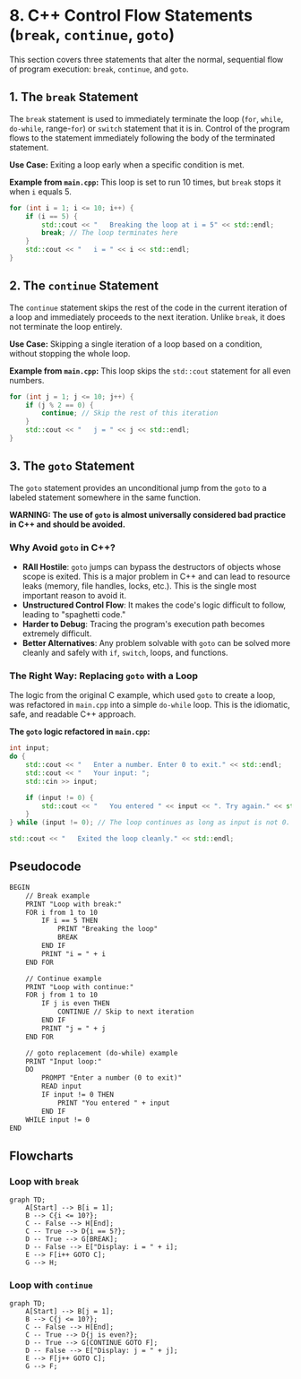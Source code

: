 # 8. C++ Control Flow Statements (`break`, `continue`, `goto`)

This section covers three statements that alter the normal, sequential flow of program execution: `break`, `continue`, and `goto`.

## 1. The `break` Statement

The `break` statement is used to immediately terminate the loop (`for`, `while`, `do-while`, range-`for`) or `switch` statement that it is in. Control of the program flows to the statement immediately following the body of the terminated statement.

**Use Case:** Exiting a loop early when a specific condition is met.

**Example from `main.cpp`:** This loop is set to run 10 times, but `break` stops it when `i` equals 5.

```cpp
for (int i = 1; i <= 10; i++) {
    if (i == 5) {
        std::cout << "   Breaking the loop at i = 5" << std::endl;
        break; // The loop terminates here
    }
    std::cout << "   i = " << i << std::endl;
}
```

## 2. The `continue` Statement

The `continue` statement skips the rest of the code in the current iteration of a loop and immediately proceeds to the next iteration. Unlike `break`, it does not terminate the loop entirely.

**Use Case:** Skipping a single iteration of a loop based on a condition, without stopping the whole loop.

**Example from `main.cpp`:** This loop skips the `std::cout` statement for all even numbers.

```cpp
for (int j = 1; j <= 10; j++) {
    if (j % 2 == 0) {
        continue; // Skip the rest of this iteration
    }
    std::cout << "   j = " << j << std::endl;
}
```

## 3. The `goto` Statement

The `goto` statement provides an unconditional jump from the `goto` to a labeled statement somewhere in the same function.

**WARNING: The use of `goto` is almost universally considered bad practice in C++ and should be avoided.**

### Why Avoid `goto` in C++?

- **RAII Hostile**: `goto` jumps can bypass the destructors of objects whose scope is exited. This is a major problem in C++ and can lead to resource leaks (memory, file handles, locks, etc.). This is the single most important reason to avoid it.
- **Unstructured Control Flow**: It makes the code's logic difficult to follow, leading to "spaghetti code."
- **Harder to Debug**: Tracing the program's execution path becomes extremely difficult.
- **Better Alternatives**: Any problem solvable with `goto` can be solved more cleanly and safely with `if`, `switch`, loops, and functions.

### The Right Way: Replacing `goto` with a Loop

The logic from the original C example, which used `goto` to create a loop, was refactored in `main.cpp` into a simple `do-while` loop. This is the idiomatic, safe, and readable C++ approach.

**The `goto` logic refactored in `main.cpp`:**

```cpp
int input;
do {
    std::cout << "   Enter a number. Enter 0 to exit." << std::endl;
    std::cout << "   Your input: ";
    std::cin >> input;

    if (input != 0) {
        std::cout << "   You entered " << input << ". Try again." << std::endl;
    }
} while (input != 0); // The loop continues as long as input is not 0.

std::cout << "   Exited the loop cleanly." << std::endl;
```

## Pseudocode

```xml
BEGIN
    // Break example
    PRINT "Loop with break:"
    FOR i from 1 to 10
        IF i == 5 THEN
            PRINT "Breaking the loop"
            BREAK
        END IF
        PRINT "i = " + i
    END FOR

    // Continue example
    PRINT "Loop with continue:"
    FOR j from 1 to 10
        IF j is even THEN
            CONTINUE // Skip to next iteration
        END IF
        PRINT "j = " + j
    END FOR

    // goto replacement (do-while) example
    PRINT "Input loop:"
    DO
        PROMPT "Enter a number (0 to exit)"
        READ input
        IF input != 0 THEN
            PRINT "You entered " + input
        END IF
    WHILE input != 0
END
```

## Flowcharts

### Loop with `break`

```mermaid
graph TD;
    A[Start] --> B[i = 1];
    B --> C{i <= 10?};
    C -- False --> H[End];
    C -- True --> D{i == 5?};
    D -- True --> G[BREAK];
    D -- False --> E["Display: i = " + i];
    E --> F[i++ GOTO C];
    G --> H;
```

### Loop with `continue`

```mermaid
graph TD;
    A[Start] --> B[j = 1];
    B --> C{j <= 10?};
    C -- False --> H[End];
    C -- True --> D{j is even?};
    D -- True --> G[CONTINUE GOTO F];
    D -- False --> E["Display: j = " + j];
    E --> F[j++ GOTO C];
    G --> F;
```
